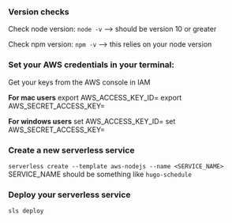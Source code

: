 ### Version checks
Check node version: `node -v` --> should be version 10 or greater

Check npm version: `npm -v` --> this relies on your node version

### Set your AWS credentials in your terminal:

Get your keys from the AWS console in IAM

**For mac users**
export AWS_ACCESS_KEY_ID=<your-key-here>
export AWS_SECRET_ACCESS_KEY=<your-secret-key-here>

**For windows users**
set AWS_ACCESS_KEY_ID=<your-key-here>
set AWS_SECRET_ACCESS_KEY=<your-secret-key-here>

### Create a new serverless service
`serverless create --template aws-nodejs --name <SERVICE_NAME>`
SERVICE_NAME should be something like `hugo-schedule`

### Deploy your serverless service
`sls deploy`

